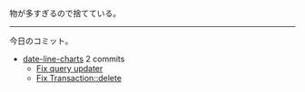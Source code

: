 物が多すぎるので捨てている。

---

今日のコミット。

- [date-line-charts](https://github.com/bouzuya/date-line-charts) 2 commits
  - [Fix query updater](https://github.com/bouzuya/date-line-charts/commit/d7f6724e0ed6435ab659049eaab20fbb275c5f72)
  - [Fix Transaction::delete](https://github.com/bouzuya/date-line-charts/commit/5e3f0aa787fb8ef96d8a42e063826b91de5f6d21)

